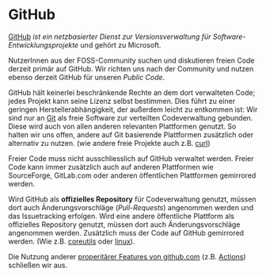 # GitHub

[GitHub](https://de.wikipedia.org/wiki/GitHub) _ist ein netzbasierter Dienst zur Versionsverwaltung für Software-Entwicklungsprojekte_ und gehört zu Microsoft.

NutzerInnen aus der FOSS-Community suchen und diskutieren freien Code derzeit primär auf GitHub.
Wir richten uns nach der Community und nutzen ebenso derzeit GitHub für unseren _Public Code_.

GitHub hält keinerlei beschränkende Rechte an dem dort verwalteten Code; jedes Projekt kann seine Lizenz selbst bestimmen.
Dies führt zu einer geringen Herstellerabhängigkeit, der außerdem leicht zu entkommen ist:
Wir sind nur an [Git](https://de.wikipedia.org/wiki/Git#Kein_zentraler_Server) als freie Software zur verteilten Codeverwaltung gebunden.
Diese wird auch von allen anderen relevanten Plattformen genutzt.
So halten wir uns offen, andere auf Git basierende Plattformen zusätzlich oder alternativ zu nutzen.
(wie andere freie Projekte auch z.B. [curl](https://daniel.haxx.se/blog/2021/01/28/what-if-github-is-the-devil/))

Freier Code muss nicht ausschliesslich auf GitHub verwaltet werden.
Freier Code kann immer zusätzlich auch auf anderen Plattformen wie SourceForge, GitLab.com oder anderen öffentlichen Plattformen gemirrored werden.

Wird GitHub als __offizielles Repository__ für Codeverwaltung genutzt, müssen dort auch Änderungsvorschläge (_Pull-Requests_) angenommen werden und das Issuetracking erfolgen.
Wird eine andere öffentliche Plattform als offizielles Repository genutzt, müssen dort auch Änderungsvorschläge angenommen werden.
Zusätzlich muss der Code auf GitHub gemirrored werden.
(Wie z.B. [coreutils](https://github.com/coreutils/coreutils) oder [linux](https://github.com/torvalds/linux)).

Die Nutzung anderer [properitärer Features von github.com](https://github.com/features) (z.B. [Actions](https://github.com/features/actions)) schließen wir aus.